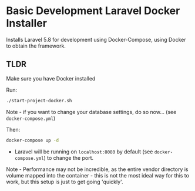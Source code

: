 # Basic Development Laravel Docker Installer

Installs Laravel 5.8 for development using Docker-Compose, using Docker to obtain the framework.

## TLDR

Make sure you have Docker installed

Run:

```bash
./start-project-docker.sh
```

Note - if you want to change your database settings, do so now... (see `docker-compose.yml`)

Then:

```bash
docker-compose up -d
```

- Laravel will be running on `localhost:8080` by default (see `docker-compose.yml`) to change the port.

Note - Performance may not be incredible, as the entire vendor directory is volume mapped into the container - this is not the most ideal way for this to work, but this setup is just to get going 'quickly'.
